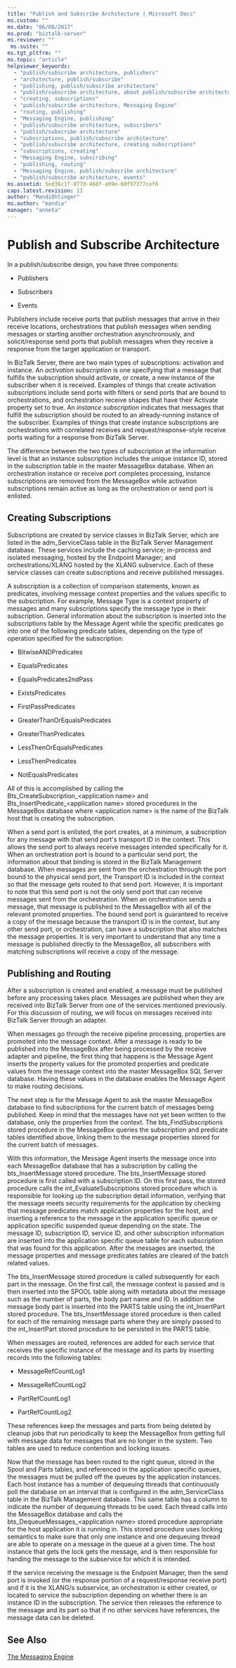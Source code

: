 ```yaml
---
title: "Publish and Subscribe Architecture | Microsoft Docs"
ms.custom: ""
ms.date: "06/08/2017"
ms.prod: "biztalk-server"
ms.reviewer: ""
 ms.suite: ""
ms.tgt_pltfrm: ""
ms.topic: "article"
helpviewer_keywords: 
  - "publish/subscribe architecture, publishers"
  - "architecture, publish/subscribe"
  - "publishing, publish/subscribe architecture"
  - "publish/subscribe architecture, about publish/subscribe architecture"
  - "creating, subscriptions"
  - "publish/subscribe architecture, Messaging Engine"
  - "routing, publishing"
  - "Messaging Engine, publishing"
  - "publish/subscribe architecture, subscribers"
  - "publish/subscribe architecture"
  - "subscriptions, publish/subscribe architecture"
  - "publish/subscribe architecture, creating subscriptions"
  - "subscriptions, creating"
  - "Messaging Engine, subscribing"
  - "publishing, routing"
  - "Messaging Engine, publish/subscribe architecture"
  - "publish/subscribe architecture, events"
ms.assetid: 5ed36c1f-077d-468f-a99e-60f97377cef6
caps.latest.revision: 11
author: "MandiOhlinger"
ms.author: "mandia"
manager: "anneta"
---
```

# Publish and Subscribe Architecture
In a publish/subscribe design, you have three components:  
  
-   Publishers  
  
-   Subscribers  
  
-   Events  
  
 Publishers include receive ports that publish messages that arrive in their receive locations, orchestrations that publish messages when sending messages or starting another orchestration asynchronously, and solicit/response send ports that publish messages when they receive a response from the target application or transport.  
  
 In BizTalk Server, there are two main types of subscriptions: activation and instance. An *activation subscription* is one specifying that a message that fulfills the subscription should activate, or create, a new instance of the subscriber when it is received. Examples of things that create activation subscriptions include send ports with filters or send ports that are bound to orchestrations, and orchestration receive shapes that have their Activate property set to true. An *instance subscription* indicates that messages that fulfill the subscription should be routed to an already-running instance of the subscriber. Examples of things that create instance subscriptions are orchestrations with correlated receives and request/response-style receive ports waiting for a response from BizTalk Server.  
  
 The difference between the two types of subscription at the information level is that an instance subscription includes the unique instance ID, stored in the subscription table in the master MessageBox database. When an orchestration instance or receive port completes processing, instance subscriptions are removed from the MessageBox while activation subscriptions remain active as long as the orchestration or send port is enlisted.  
  
## Creating Subscriptions  
 Subscriptions are created by service classes in BizTalk Server, which are listed in the adm_ServiceClass table in the BizTalk Server Management database. These services include the caching service; in-process and isolated messaging, hosted by the Endpoint Manager; and orchestrations/XLANG hosted by the XLANG subservice. Each of these service classes can create subscriptions and receive published messages.  
  
 A subscription is a collection of comparison statements, known as predicates, involving message context properties and the values specific to the subscription. For example, Message Type is a context property of messages and many subscriptions specify the message type in their subscription. General information about the subscription is inserted into the subscriptions table by the Message Agent while the specific predicates go into one of the following predicate tables, depending on the type of operation specified for the subscription:  
  
-   BitwiseANDPredicates  
  
-   EqualsPredicates  
  
-   EqualsPredicates2ndPass  
  
-   ExistsPredicates  
  
-   FirstPassPredicates  
  
-   GreaterThanOrEqualsPredicates  
  
-   GreaterThanPredicates  
  
-   LessThenOrEqualsPredicates  
  
-   LessThenPredicates  
  
-   NotEqualsPredicates  
  
 All of this is accomplished by calling the Bts_CreateSubscription_\<application name> and Bts_InsertPredicate_\<application name> stored procedures in the MessageBox database where \<application name> is the name of the BizTalk host that is creating the subscription.  
  
 When a send port is enlisted, the port creates, at a minimum, a subscription for any message with that send port's transport ID in the context. This allows the send port to always receive messages intended specifically for it. When an orchestration port is bound to a particular send port, the information about that binding is stored in the BizTalk Management database. When messages are sent from the orchestration through the port bound to the physical send port, the Transport ID is included in the context so that the message gets routed to that send port. However, it is important to note that this send port is not the only send port that can receive messages sent from the orchestration. When an orchestration sends a message, that message is published to the MessageBox with all of the relevant promoted properties. The bound send port is guaranteed to receive a copy of the message because the transport ID is in the context, but any other send port, or orchestration, can have a subscription that also matches the message properties. It is very important to understand that any time a message is published directly to the MessageBox, all subscribers with matching subscriptions will receive a copy of the message.  
  
## Publishing and Routing  
 After a subscription is created and enabled, a message must be published before any processing takes place. Messages are published when they are received into BizTalk Server from one of the services mentioned previously. For this discussion of routing, we will focus on messages received into BizTalk Server through an adapter.  
  
 When messages go through the receive pipeline processing, properties are promoted into the message context. After a message is ready to be published into the MessageBox after being processed by the receive adapter and pipeline, the first thing that happens is the Message Agent inserts the property values for the promoted properties and predicate values from the message context into the master MessageBox SQL Server database. Having these values in the database enables the Message Agent to make routing decisions.  
  
 The next step is for the Message Agent to ask the master MessageBox database to find subscriptions for the current batch of messages being published. Keep in mind that the messages have not yet been written to the database, only the properties from the context. The bts_FindSubscriptions stored procedure in the MessageBox queries the subscription and predicate tables identified above, linking them to the message properties stored for the current batch of messages.  
  
 With this information, the Message Agent inserts the message once into each MessageBox database that has a subscription by calling the bts_InsertMessage stored procedure. The bts_InsertMessage stored procedure is first called with a subscription ID. On this first pass, the stored procedure calls the int_EvaluateSubscriptions stored procedure which is responsible for looking up the subscription detail information, verifying that the message meets security requirements for the application by checking that message predicates match application properties for the host, and inserting a reference to the message in the application specific queue or application specific suspended queue depending on the state. The message ID, subscription ID, service ID, and other subscription information are inserted into the application specific queue table for each subscription that was found for this application. After the messages are inserted, the message properties and message predicates tables are cleared of the batch related values.  
  
 The bts_InsertMessage stored procedure is called subsequently for each part in the message. On the first call, the message context is passed and is then inserted into the SPOOL table along with metadata about the message such as the number of parts, the body part name and ID. In addition the message body part is inserted into the PARTS table using the int_InsertPart stored procedure. The bts_InsertMessage stored procedure is then called for each of the remaining message parts where they are simply passed to the int_InsertPart stored procedure to be persisted in the PARTS table.  
  
 When messages are routed, references are added for each service that receives the specific instance of the message and its parts by inserting records into the following tables:  
  
-   MessageRefCountLog1  
  
-   MessageRefCountLog2  
  
-   PartRefCountLog1  
  
-   PartRefCountLog2  
  
 These references keep the messages and parts from being deleted by cleanup jobs that run periodically to keep the MessageBox from getting full with message data for messages that are no longer in the system. Two tables are used to reduce contention and locking issues.  
  
 Now that the message has been routed to the right queue, stored in the Spool and Parts tables, and referenced in the application specific queues, the messages must be pulled off the queues by the application instances. Each host instance has a number of dequeuing threads that continuously poll the database on an interval that is configured in the adm_ServiceClass table in the BizTalk Management database. This same table has a column to indicate the number of dequeuing threads to be used. Each thread calls into the MessageBox database and calls the bts_DequeueMessages_\<application name> stored procedure appropriate for the host application it is running in. This stored procedure uses locking semantics to make sure that only one instance and one dequeuing thread are able to operate on a message in the queue at a given time. The host instance that gets the lock gets the message, and is then responsible for handing the message to the subservice for which it is intended.  
  
 If the service receiving the message is the Endpoint Manager, then the send port is invoked (or the response portion of a request/response receive port) and if it is the XLANG/s subservice, an orchestration is either created, or located to service the subscription depending on whether there is an instance ID in the subscription. The service then releases the reference to the message and its part so that if no other services have references, the message data can be deleted.  
  
## See Also  
 [The Messaging Engine ](../core/the-messaging-engine.md)